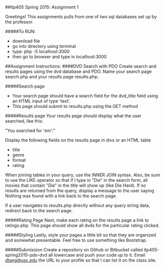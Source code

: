 ##itp405 Spring 2015: Assignment 1

Greetings!
This assignments pulls from one of two sql databases set up by the professor.

#####To RUN:

* download file
* go into directory using terminal
* type: php -S localhost:3000
* then go to browser and type in localhost:3000

##Assignment Instructions:
####DVD Search with PDO
Create search and results pages using the dvd database and PDO. Name your search page search.php and your results page results.php.

#####Search page
* Your search page should have a search field for the dvd_title field using an HTML input of type 'text'.
* This page should submit to results.php using the GET method

#####Results page
Your results page should display what the user searched, like this:

"You searched for 'em':"

Display the following fields on the results page in divs or an HTML table

* title
* genre
* format
* rating

When joining tables in your query, use the INNER JOIN syntax. Also, be sure to use the LIKE operator so that if I type in "Die" in the search form, all movies that contain "Die" in the title will show up (like Die Hard). If no results are returned from the query, display a message to the user saying Nothing was found with a link back to the search page.

If a user navigates to results.php directly without any query string data, redirect back to the search page.

#####Rating Page
Next, make each rating on the results page a link to ratings.php. This page should show all dvds for the particular rating clicked.

#####Styling
Lastly, style your pages a little bit so that they are organized and somewhat presentable. Feel free to use something like Bootstrap.

#####Submission
Create a repository on Github or Bitbucket called itp405-spring2015-pdo-dvd all lowercase and push your code up to it. Email dtang@usc.edu the URL to your profile so that I can list it on the class site.
